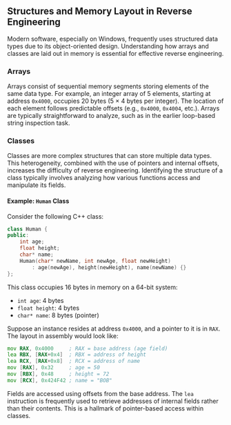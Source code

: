 

## Structures and Memory Layout in Reverse Engineering

Modern software, especially on Windows, frequently uses structured data types due to its object-oriented design. Understanding how arrays and classes are laid out in memory is essential for effective reverse engineering.

### Arrays

Arrays consist of sequential memory segments storing elements of the same data type. For example, an integer array of 5 elements, starting at address `0x4000`, occupies 20 bytes (5 × 4 bytes per integer). The location of each element follows predictable offsets (e.g., `0x4000`, `0x4004`, etc.). Arrays are typically straightforward to analyze, such as in the earlier loop-based string inspection task.

### Classes

Classes are more complex structures that can store multiple data types. This heterogeneity, combined with the use of pointers and internal offsets, increases the difficulty of reverse engineering. Identifying the structure of a class typically involves analyzing how various functions access and manipulate its fields.

#### Example: `Human` Class

Consider the following C++ class:

```cpp
class Human {
public:
    int age;
    float height;
    char* name;
    Human(char* newName, int newAge, float newHeight)
        : age(newAge), height(newHeight), name(newName) {}
};
```

This class occupies 16 bytes in memory on a 64-bit system:

* `int age`: 4 bytes
* `float height`: 4 bytes
* `char* name`: 8 bytes (pointer)

Suppose an instance resides at address `0x4000`, and a pointer to it is in `RAX`. The layout in assembly would look like:

```asm
mov RAX, 0x4000     ; RAX = base address (age field)
lea RBX, [RAX+0x4]  ; RBX = address of height
lea RCX, [RAX+0x8]  ; RCX = address of name
mov [RAX], 0x32     ; age = 50
mov [RBX], 0x48     ; height = 72
mov [RCX], 0x424F42 ; name = "BOB"
```

Fields are accessed using offsets from the base address. The `lea` instruction is frequently used to retrieve addresses of internal fields rather than their contents. This is a hallmark of pointer-based access within classes.


